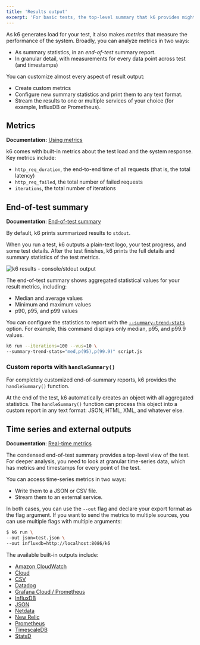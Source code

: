 ```yaml
---
title: 'Results output'
excerpt: 'For basic tests, the top-level summary that k6 provides might be enough. For detailed analysis, you can stream all data your test outputs to an external source.'
---
```


As k6 generates load for your test, it also makes _metrics_ that measure the performance of the system.
Broadly, you can analyze metrics in two ways:
- As summary statistics, in an _end-of-test_ summary report.
- In granular detail, with measurements for every data point across test (and timestamps)

You can customize almost every aspect of result output:
- Create custom metrics
- Configure new summary statistics and print them to any text format.
- Stream the results to one or multiple services of your choice (for example, InfluxDB or Prometheus).

## Metrics

**Documentation:** [Using metrics](/using-k6/metrics)

k6 comes with built-in metrics about the test load and the system response.
Key metrics include:

- `http_req_duration`, the end-to-end time of all requests (that is, the total latency)
- `http_req_failed`, the total number of failed requests
- `iterations`, the total number of iterations

## End-of-test summary

**Documentation**: [End-of-test summary](/results-output/end-of-test/)

By default, k6 prints summarized results to `stdout`.

When you run a test, k6 outputs a plain-text logo, your test progress, and some test details.
After the test finishes, k6 prints the full details and summary statistics of the test metrics.

![k6 results - console/stdout output](./images/k6-results-stdout.png)

The end-of-test summary shows aggregated statistical values for your result metrics, including:
- Median and average values
- Minimum and maximum values
- p90, p95, and p99 values

You can configure the statistics to report with the [`--summary-trend-stats`](/using-k6/k6-options/reference#summary-trend-stats) option.
For example, this command displays only median, p95, and p99.9 values.

```sh
k6 run --iterations=100 --vus=10 \
--summary-trend-stats="med,p(95),p(99.9)" script.js
```

### Custom reports with `handleSummary()`

For completely customized end-of-summary reports, k6 provides the `handleSummary()` function.

At the end of the test, k6 automatically creates an object with all aggregated statistics.
The `handleSummary()` function can process this object into a custom report in any text format: JSON, HTML, XML, and whatever else.

## Time series and external outputs

**Documentation**: [Real-time metrics](/results-output/real-time/)

The condensed end-of-test summary provides a top-level view of the test.
For deeper analysis, you need to look at granular time-series data,
which has metrics and timestamps for every point of the test.

You can access time-series metrics in two ways:
- Write them to a JSON or CSV file.
- Stream them to an external service.

In both cases, you can use the `--out` flag and declare your export format as the flag argument.
If you want to send the metrics to multiple sources, you can use multiple flags with multiple arguments:


```bash
$ k6 run \
--out json=test.json \
--out influxdb=http://localhost:8086/k6
```

The available built-in outputs include:

<Glossary>

- [Amazon CloudWatch](/results-output/real-time/amazon-cloudwatch)
- [Cloud](/results-output/real-time/cloud)
- [CSV](/results-output/real-time/csv)
- [Datadog](/results-output/real-time/datadog)
- [Grafana Cloud / Prometheus](/results-output/real-time/grafana-cloud)
- [InfluxDB](/results-output/real-time/influxdb-+-grafana)
- [JSON](/results-output/real-time/json)
- [Netdata](/results-output/real-time/netdata)
- [New Relic](/results-output/real-time/new-relic)
- [Prometheus](/results-output/real-time/prometheus)
- [TimescaleDB](/results-output/real-time/timescaledb)
- [StatsD](/results-output/real-time/statsd)

</Glossary>




